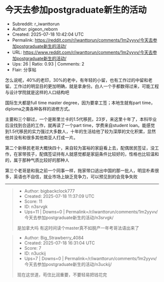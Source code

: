 # 今天去参加postgraduate新生的活动

- Subreddit: r_iwanttorun
- Author: pigeon_reborn
- Created: 2025-07-18 10:42:04 UTC
- Permalink: https://reddit.com/r/iwanttorun/comments/1m2yyvv/今天去参加postgraduate新生的活动/
- URL: https://www.reddit.com/r/iwanttorun/comments/1m2yyvv/今天去参加postgraduate新生的活动/
- Ups: 26 | Ratio: 0.93 | Comments: 2
- Flair: 分享帖


怎么说呢，40%的老印，30%的老中，有年轻的小留，也有工作过的中留和老留。工作过的明显目的更加明确，就是拿身份。白人一个手都数得过来，可能工程与设计学院就是这样的人口结构吧

国际生大都是full time master degree，因为要拿工签；本地生就有part
time，diploma之类各种各样的进修方式。

主要和三个聊过，一个是斯里兰卡的1.5代移民，23岁，来这里十年了，本科毕业后没找到合适的工作，就再读了一个part
time，学费来自student
loan。能感觉到1.5代移民的实力强过大多数人，十年的生活给他了较为深厚的文化积累，显然他并没有和很多其他南亚人打成一片。

第二个新移民老哥大概快四十，来自较为富裕的家庭看上去，配偶居民签证，没工作，在家带孩子，配偶签证持有人就感觉都是家庭条件比较好的，性格也比较温和的，属于那种气质比较好的那种人

第三个老哥是和我之前一个同事一样，拖家带口逃出中国的那一批人，明显朴素很多，英语也不自信，就业市场上缺乏竞争力，可以预见到的会竞争失败


---

> - Author: bigbackclock777
> - Created: 2025-07-18 11:37:09 UTC
> - Score: 11
> - ID: n3srvgk
> - Ups=11 | Downs=0 | Permalink=/r/iwanttorun/comments/1m2yyvv/今天去参加postgraduate新生的活动/n3srvgk/
>
> 是加拿大吗 有这时间读个master真不如脱产一年考哥法语出来了

> - Author: Big_Strawberry_4084
> - Created: 2025-07-18 16:31:04 UTC
> - Score: 7
> - ID: n3uckij
> - Ups=7 | Downs=0 | Permalink=/r/iwanttorun/comments/1m2yyvv/今天去参加postgraduate新生的活动/n3uckij/
>
> 现在这世道，苟住比润重要，不要轻易把钱花完
